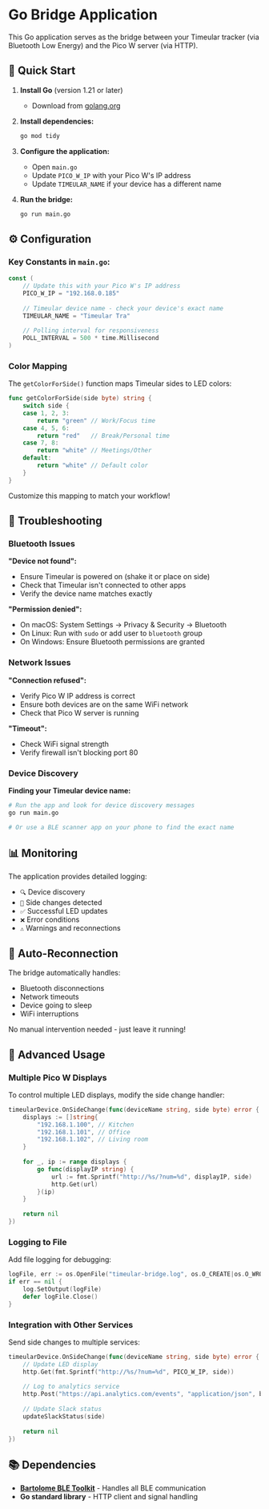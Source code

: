 # Go Bridge Application

This Go application serves as the bridge between your Timeular tracker (via Bluetooth Low Energy) and the Pico W server (via HTTP).

## 🚀 Quick Start

1. **Install Go** (version 1.21 or later)
   - Download from [golang.org](https://golang.org/downloads/)

2. **Install dependencies:**
   ```bash
   go mod tidy
   ```

3. **Configure the application:**
   - Open `main.go`
   - Update `PICO_W_IP` with your Pico W's IP address
   - Update `TIMEULAR_NAME` if your device has a different name

4. **Run the bridge:**
   ```bash
   go run main.go
   ```

## ⚙️ Configuration

### Key Constants in `main.go`:

```go
const (
    // Update this with your Pico W's IP address
    PICO_W_IP = "192.168.0.185"
    
    // Timeular device name - check your device's exact name
    TIMEULAR_NAME = "Timeular Tra"
    
    // Polling interval for responsiveness
    POLL_INTERVAL = 500 * time.Millisecond
)
```

### Color Mapping

The `getColorForSide()` function maps Timeular sides to LED colors:

```go
func getColorForSide(side byte) string {
    switch side {
    case 1, 2, 3:
        return "green" // Work/Focus time
    case 4, 5, 6:
        return "red"   // Break/Personal time
    case 7, 8:
        return "white" // Meetings/Other
    default:
        return "white" // Default color
    }
}
```

Customize this mapping to match your workflow!

## 🔧 Troubleshooting

### Bluetooth Issues

**"Device not found":**
- Ensure Timeular is powered on (shake it or place on side)
- Check that Timeular isn't connected to other apps
- Verify the device name matches exactly

**"Permission denied":**
- On macOS: System Settings → Privacy & Security → Bluetooth
- On Linux: Run with `sudo` or add user to `bluetooth` group
- On Windows: Ensure Bluetooth permissions are granted

### Network Issues

**"Connection refused":**
- Verify Pico W IP address is correct
- Ensure both devices are on the same WiFi network
- Check that Pico W server is running

**"Timeout":**
- Check WiFi signal strength
- Verify firewall isn't blocking port 80

### Device Discovery

**Finding your Timeular device name:**
```bash
# Run the app and look for device discovery messages
go run main.go

# Or use a BLE scanner app on your phone to find the exact name
```

## 📊 Monitoring

The application provides detailed logging:

- `🔍` Device discovery
- `🎲` Side changes detected
- `✅` Successful LED updates
- `❌` Error conditions
- `⚠️` Warnings and reconnections

## 🔄 Auto-Reconnection

The bridge automatically handles:
- Bluetooth disconnections
- Network timeouts
- Device going to sleep
- WiFi interruptions

No manual intervention needed - just leave it running!

## 🚀 Advanced Usage

### Multiple Pico W Displays

To control multiple LED displays, modify the side change handler:

```go
timeularDevice.OnSideChange(func(deviceName string, side byte) error {
    displays := []string{
        "192.168.1.100", // Kitchen
        "192.168.1.101", // Office
        "192.168.1.102", // Living room
    }
    
    for _, ip := range displays {
        go func(displayIP string) {
            url := fmt.Sprintf("http://%s/?num=%d", displayIP, side)
            http.Get(url)
        }(ip)
    }
    
    return nil
})
```

### Logging to File

Add file logging for debugging:

```go
logFile, err := os.OpenFile("timeular-bridge.log", os.O_CREATE|os.O_WRONLY|os.O_APPEND, 0666)
if err == nil {
    log.SetOutput(logFile)
    defer logFile.Close()
}
```

### Integration with Other Services

Send side changes to multiple services:

```go
timeularDevice.OnSideChange(func(deviceName string, side byte) error {
    // Update LED display
    http.Get(fmt.Sprintf("http://%s/?num=%d", PICO_W_IP, side))
    
    // Log to analytics service
    http.Post("https://api.analytics.com/events", "application/json", body)
    
    // Update Slack status
    updateSlackStatus(side)
    
    return nil
})
```

## 📚 Dependencies

- **[Bartolome BLE Toolkit](https://github.com/coded-aesthetics/bartolome-ble-toolkit)** - Handles all BLE communication
- **Go standard library** - HTTP client and signal handling
